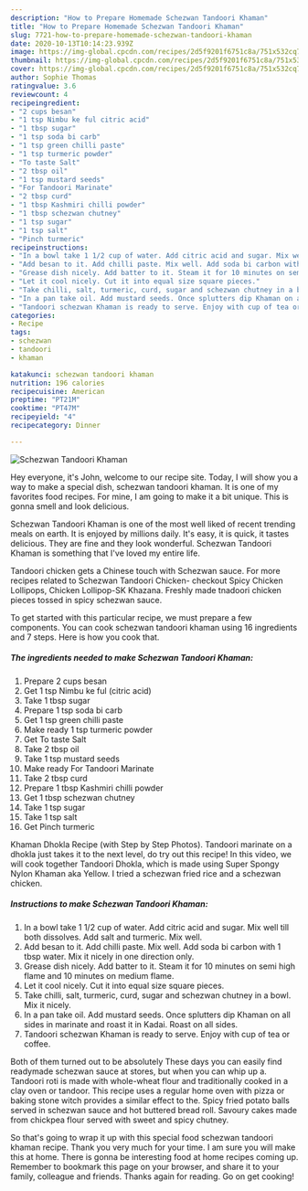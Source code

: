 ```yaml
---
description: "How to Prepare Homemade Schezwan Tandoori Khaman"
title: "How to Prepare Homemade Schezwan Tandoori Khaman"
slug: 7721-how-to-prepare-homemade-schezwan-tandoori-khaman
date: 2020-10-13T10:14:23.939Z
image: https://img-global.cpcdn.com/recipes/2d5f9201f6751c8a/751x532cq70/schezwan-tandoori-khaman-recipe-main-photo.jpg
thumbnail: https://img-global.cpcdn.com/recipes/2d5f9201f6751c8a/751x532cq70/schezwan-tandoori-khaman-recipe-main-photo.jpg
cover: https://img-global.cpcdn.com/recipes/2d5f9201f6751c8a/751x532cq70/schezwan-tandoori-khaman-recipe-main-photo.jpg
author: Sophie Thomas
ratingvalue: 3.6
reviewcount: 4
recipeingredient:
- "2 cups besan"
- "1 tsp Nimbu ke ful citric acid"
- "1 tbsp sugar"
- "1 tsp soda bi carb"
- "1 tsp green chilli paste"
- "1 tsp turmeric powder"
- "To taste Salt"
- "2 tbsp oil"
- "1 tsp mustard seeds"
- "For Tandoori Marinate"
- "2 tbsp curd"
- "1 tbsp Kashmiri chilli powder"
- "1 tbsp schezwan chutney"
- "1 tsp sugar"
- "1 tsp salt"
- "Pinch turmeric"
recipeinstructions:
- "In a bowl take 1 1/2 cup of water. Add citric acid and sugar. Mix well till both dissolves. Add salt and turmeric. Mix well."
- "Add besan to it. Add chilli paste. Mix well. Add soda bi carbon with 1 tbsp water. Mix it nicely in one direction only."
- "Grease dish nicely. Add batter to it. Steam it for 10 minutes on semi high flame and 10 minutes on medium flame."
- "Let it cool nicely. Cut it into equal size square pieces."
- "Take chilli, salt, turmeric, curd, sugar and schezwan chutney in a bowl. Mix it nicely."
- "In a pan take oil. Add mustard seeds. Once splutters dip Khaman on all sides in marinate and roast it in Kadai. Roast on all sides."
- "Tandoori schezwan Khaman is ready to serve. Enjoy with cup of tea or coffee."
categories:
- Recipe
tags:
- schezwan
- tandoori
- khaman

katakunci: schezwan tandoori khaman 
nutrition: 196 calories
recipecuisine: American
preptime: "PT21M"
cooktime: "PT47M"
recipeyield: "4"
recipecategory: Dinner

---
```



![Schezwan Tandoori Khaman](https://img-global.cpcdn.com/recipes/2d5f9201f6751c8a/751x532cq70/schezwan-tandoori-khaman-recipe-main-photo.jpg)

Hey everyone, it's John, welcome to our recipe site. Today, I will show you a way to make a special dish, schezwan tandoori khaman. It is one of my favorites food recipes. For mine, I am going to make it a bit unique. This is gonna smell and look delicious.

Schezwan Tandoori Khaman is one of the most well liked of recent trending meals on earth. It is enjoyed by millions daily. It's easy, it is quick, it tastes delicious. They are fine and they look wonderful. Schezwan Tandoori Khaman is something that I've loved my entire life.

Tandoori chicken gets a Chinese touch with Schezwan sauce. For more recipes related to Schezwan Tandoori Chicken- checkout Spicy Chicken Lollipops, Chicken Lollipop-SK Khazana. Freshly made tnadoori chicken pieces tossed in spicy schezwan sauce.


To get started with this particular recipe, we must prepare a few components. You can cook schezwan tandoori khaman using 16 ingredients and 7 steps. Here is how you cook that.

<!--inarticleads1-->

##### The ingredients needed to make Schezwan Tandoori Khaman:

1. Prepare 2 cups besan
1. Get 1 tsp Nimbu ke ful (citric acid)
1. Take 1 tbsp sugar
1. Prepare 1 tsp soda bi carb
1. Get 1 tsp green chilli paste
1. Make ready 1 tsp turmeric powder
1. Get To taste Salt
1. Take 2 tbsp oil
1. Take 1 tsp mustard seeds
1. Make ready For Tandoori Marinate
1. Take 2 tbsp curd
1. Prepare 1 tbsp Kashmiri chilli powder
1. Get 1 tbsp schezwan chutney
1. Take 1 tsp sugar
1. Take 1 tsp salt
1. Get Pinch turmeric


Khaman Dhokla Recipe (with Step by Step Photos). Tandoori marinate on a dhokla just takes it to the next level, do try out this recipe! In this video, we will cook together Tandoori Dhokla, which is made using Super Spongy Nylon Khaman aka Yellow. I tried a schezwan fried rice and a schezwan chicken. 

<!--inarticleads2-->

##### Instructions to make Schezwan Tandoori Khaman:

1. In a bowl take 1 1/2 cup of water. Add citric acid and sugar. Mix well till both dissolves. Add salt and turmeric. Mix well.
1. Add besan to it. Add chilli paste. Mix well. Add soda bi carbon with 1 tbsp water. Mix it nicely in one direction only.
1. Grease dish nicely. Add batter to it. Steam it for 10 minutes on semi high flame and 10 minutes on medium flame.
1. Let it cool nicely. Cut it into equal size square pieces.
1. Take chilli, salt, turmeric, curd, sugar and schezwan chutney in a bowl. Mix it nicely.
1. In a pan take oil. Add mustard seeds. Once splutters dip Khaman on all sides in marinate and roast it in Kadai. Roast on all sides.
1. Tandoori schezwan Khaman is ready to serve. Enjoy with cup of tea or coffee.


Both of them turned out to be absolutely These days you can easily find readymade schezwan sauce at stores, but when you can whip up a. Tandoori roti is made with whole-wheat flour and traditionally cooked in a clay oven or tandoor. This recipe uses a regular home oven with pizza or baking stone witch provides a similar effect to the. Spicy fried potato balls served in schezwan sauce and hot buttered bread roll. Savoury cakes made from chickpea flour served with sweet and spicy chutney. 

So that's going to wrap it up with this special food schezwan tandoori khaman recipe. Thank you very much for your time. I am sure you will make this at home. There is gonna be interesting food at home recipes coming up. Remember to bookmark this page on your browser, and share it to your family, colleague and friends. Thanks again for reading. Go on get cooking!
